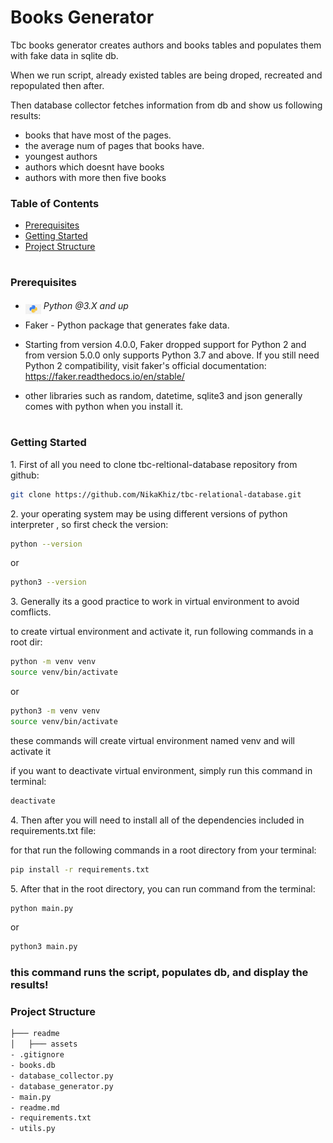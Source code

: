 # Books Generator

<p>Tbc books generator creates authors and books tables and populates them with fake data in sqlite db.
</p>
<p>When we run script, already existed tables are being droped, recreated and repopulated then after.</p>

<p>Then database collector fetches information from db and show us following results:</p>

<ul>
    <li>books that have most of the pages.</li>
    <li>the average num of pages that books have.</li>
    <li>youngest authors</li>
    <li>authors which doesnt have books</li>
    <li>authors with more then five books</li>
</ul>

### Table of Contents

- [Prerequisites](#prerequisites)
- [Getting Started](#getting-started)
- [Project Structure](#project-structure)

#

### Prerequisites

- <img src="readme/assets/python.png" width="25" style="position: relative; top: 8px" /> _Python @3.X and up_

- Faker - Python package that generates fake data.

- Starting from version 4.0.0, Faker dropped support for Python 2 and from version 5.0.0 only supports Python 3.7 and above. If you still need Python 2 compatibility, visit faker's official documentation: https://faker.readthedocs.io/en/stable/

- other libraries such as random, datetime, sqlite3 and json generally comes with python when you install it.

#

### Getting Started

1\. First of all you need to clone tbc-reltional-database repository from github:

```sh
git clone https://github.com/NikaKhiz/tbc-relational-database.git
```

2\. your operating system may be using different versions of python interpreter , so first check the version:

```sh
python --version
```

or

```sh
python3 --version
```

3\. Generally its a good practice to work in virtual environment to avoid comflicts.

<p>to create virtual environment and activate it, run following commands in a root dir: 
</p>

```sh
python -m venv venv
source venv/bin/activate
```

or

```sh
python3 -m venv venv
source venv/bin/activate
```

<p>these commands will create virtual environment named venv and will activate it</p>

<p>if you want to deactivate virtual environment, simply run this command in terminal:</p>

```sh
deactivate
```

4\. Then after you will need to install all of the dependencies included in requirements.txt file:

<p>
for that run the following commands in a root directory from your terminal:
</p>

```sh
pip install -r requirements.txt
```

5\. After that in the root directory, you can run command from the terminal:

```sh
python main.py
```

or

```sh
python3 main.py
```

### this command runs the script, populates db, and display the results!

### Project Structure

```bash
├─── readme
│   ├─── assets
- .gitignore
- books.db
- database_collector.py
- database_generator.py
- main.py
- readme.md
- requirements.txt
- utils.py
```
